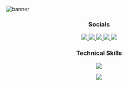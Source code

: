 ![banner](https://user-images.githubusercontent.com/74038190/215768208-3bf3dda8-eeea-40ee-a58b-f5ac529685bf.gif)


### <p align="center">Socials</p>

<p align="center">
  
  <a href="https://instagram.com/harshhhh.44" target="_blank">
    <img src="https://skillicons.dev/icons?i=instagram" />
  </a>
  
  <a href="https://discord.com/users/harshhhh.44" target="_blank">
    <img src="https://skillicons.dev/icons?i=discord" />
  </a>
  
  <a href="https://twitter.com/harshpreetsxngh" target="_blank">
    <img src="https://skillicons.dev/icons?i=twitter" />
  </a>
  
  <a href="https://linkedin.com/in/harshpreeetsingh" target="_blank">
    <img src="https://skillicons.dev/icons?i=linkedin" />
  </a>
  
  <a href="mailto:harshs7879@gmail.com" target="_blank">
    <img src="https://skillicons.dev/icons?i=gmail" />
  </a>
  
</p>


### <p align="center">Technical Skills</p>

<p align="center">
  <a href="https://harshpreeetsingh.netlify.app">
    <img src="https://skillicons.dev/icons?i=c,cpp,css,html,py,aws,azure" />
  </a>
</p>
<p align="center">
  <a href="https://harshpreeetsingh.netlify.app">
    <img src="https://skillicons.dev/icons?i=figma,flutter,ps,pr,xd,github,mysql" />
  </a>
</p>
